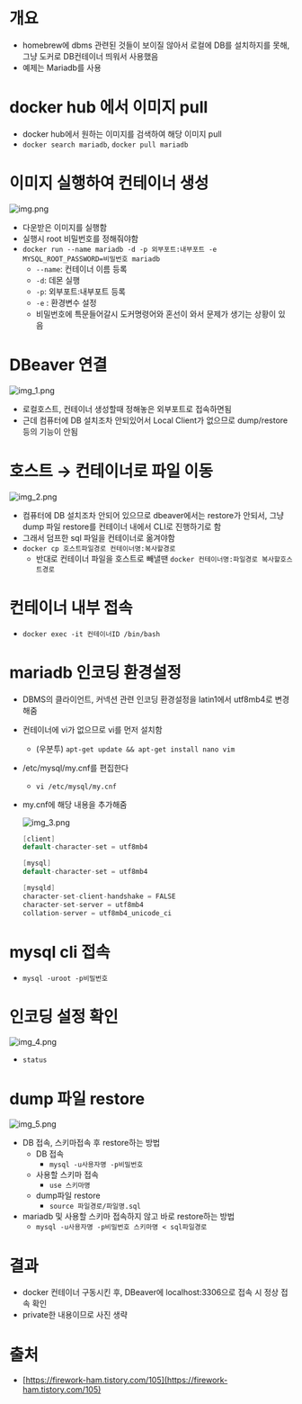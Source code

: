# 개요

- homebrew에 dbms 관련된 것들이 보이질 않아서 로컬에 DB를 설치하지를 못해, 그냥 도커로 DB컨테이너 띄워서 사용했음
- 예제는 Mariadb를 사용

# docker hub 에서 이미지 pull

- docker hub에서 원하는 이미지를 검색하여 해당 이미지 pull
- `docker search mariadb`, `docker pull mariadb`

# 이미지 실행하여 컨테이너 생성

![img.png](img.png)

- 다운받은 이미지를 실행함
- 실행시 root 비밀번호를 정해줘야함
- `docker run --name mariadb -d -p 외부포트:내부포트 -e MYSQL_ROOT_PASSWORD=비밀번호 mariadb`
    - `--name`: 컨테이너 이름 등록
    - `-d`: 데몬 실행
    - `-p`: 외부포트:내부포트 등록
    - `-e` : 환경변수 설정
    - 비밀번호에 특문들어갈시 도커명령어와 혼선이 와서 문제가 생기는 상황이 있음

# DBeaver 연결

![img_1.png](img_1.png)

- 로컬호스트, 컨테이너 생성할때 정해놓은 외부포트로 접속하면됨
- 근데 컴퓨터에 DB 설치조차 안되있어서 Local Client가 없으므로 dump/restore 등의 기능이 안됨

# 호스트 → 컨테이너로 파일 이동

![img_2.png](img_2.png)

- 컴퓨터에 DB 설치조차 안되어 있으므로 dbeaver에서는 restore가 안되서, 그냥 dump 파일 restore를 컨테이너 내에서 CLI로 진행하기로 함
- 그래서 덤프한 sql 파일을 컨테이너로 옮겨야함
- `docker cp 호스트파일경로 컨테이너명:복사할경로`
    - 반대로 컨테이너 파일을 호스트로 빼낼땐 `docker 컨테이너명:파일경로 복사할호스트경로`

# 컨테이너 내부 접속

- `docker exec -it 컨테이너ID /bin/bash`

# mariadb 인코딩 환경설정

- DBMS의 클라이언트, 커넥션 관련 인코딩 환경설정을 latin1에서 utf8mb4로 변경해줌
- 컨테이너에 vi가 없으므로 vi를 먼저 설치함
    - (우분투) `apt-get update && apt-get install nano vim`
- /etc/mysql/my.cnf를 편집한다
    - `vi /etc/mysql/my.cnf`
- my.cnf에 해당 내용을 추가해줌

  ![img_3.png](img_3.png)

    ```java
    [client]
    default-character-set = utf8mb4

    [mysql]
    default-character-set = utf8mb4

    [mysqld]
    character-set-client-handshake = FALSE
    character-set-server = utf8mb4
    collation-server = utf8mb4_unicode_ci
    ```

# mysql cli 접속

- `mysql -uroot -p비밀번호`

# 인코딩 설정 확인

![img_4.png](img_4.png)

- `status`

# dump 파일 restore

![img_5.png](img_5.png)

- DB 접속, 스키마접속 후 restore하는 방법
    - DB 접속
        - `mysql -u사용자명 -p비밀번호`
    - 사용할 스키마 접속
        - `use 스키마명`
    - dump파일 restore
        - `source 파일경로/파일명.sql`
- mariadb 및 사용할 스키마 접속하지 않고 바로 restore하는 방법
    - `mysql -u사용자명 -p비밀번호 스키마명 < sql파일경로`

# 결과

- docker 컨테이너 구동시킨 후, DBeaver에 localhost:3306으로 접속 시 정상 접속 확인
- private한 내용이므로 사진 생략

# 출처

- [https://firework-ham.tistory.com/105](https://firework-ham.tistory.com/105)